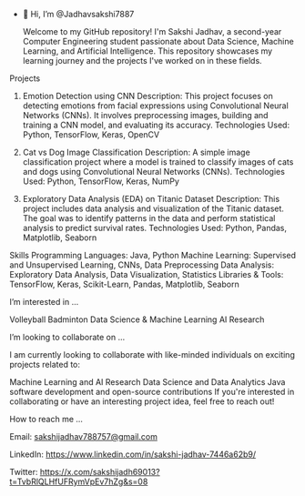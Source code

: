 - 👋 Hi, I’m @Jadhavsakshi7887

    Welcome to my GitHub repository! I'm Sakshi Jadhav, a second-year Computer Engineering student passionate about Data Science, Machine Learning, and Artificial Intelligence.
   This repository showcases my learning journey and the projects I've worked on in these fields.

 Projects
1. Emotion Detection using CNN
Description: This project focuses on detecting emotions from facial expressions using Convolutional Neural Networks (CNNs).
It involves preprocessing images, building and training a CNN model, and evaluating its accuracy.
Technologies Used: Python, TensorFlow, Keras, OpenCV

2. Cat vs Dog Image Classification
Description: A simple image classification project where a model is trained to classify images of cats and dogs using Convolutional Neural Networks (CNNs).
Technologies Used: Python, TensorFlow, Keras, NumPy

3. Exploratory Data Analysis (EDA) on Titanic Dataset
Description: This project includes data analysis and visualization of the Titanic dataset. The goal was to identify patterns in the data and perform statistical analysis to predict survival rates.
Technologies Used: Python, Pandas, Matplotlib, Seaborn

Skills
Programming Languages: Java, Python
Machine Learning: Supervised and Unsupervised Learning, CNNs, Data Preprocessing
Data Analysis: Exploratory Data Analysis, Data Visualization, Statistics
Libraries & Tools: TensorFlow, Keras, Scikit-Learn, Pandas, Matplotlib, Seaborn

I’m interested in ...

  Volleyball
  Badminton
  Data Science & Machine Learning
  AI Research

I’m looking to collaborate on ...

I am currently looking to collaborate with like-minded individuals on exciting projects related to:

Machine Learning and AI Research
Data Science and Data Analytics
Java software development and open-source contributions
If you're interested in collaborating or have an interesting project idea, feel free to reach out!

How to reach me ...

  Email: sakshijadhav788757@gmail.com
 
  LinkedIn: https://www.linkedin.com/in/sakshi-jadhav-7446a62b9/
    
  Twitter: https://x.com/sakshijadh69013?t=TvbRlQLHfUFRymVpEv7hZg&s=08
  

<!---
Jadhavsakshi7887/Jadhavsakshi7887 is a ✨ special ✨ repository because its `README.md` (this file) appears on your GitHub profile.
You can click the Preview link to take a look at your changes.
--->
